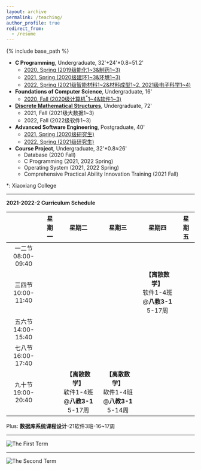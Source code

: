 ```yaml
---
layout: archive
permalink: /teaching/
author_profile: true
redirect_from:
  - /resume
---
```


{% include base_path %}

* **C Programming**, Undergraduate, 32'+24'\*0.8=51.2'
  * [2020, Spring (2019级能化1~3&制药1~3)](http://guoshengkang.github.io/teaching/2020-spring-c-programming)
  * [2021, Spring (2020级建环1~3&环境1~3)](http://guoshengkang.github.io/teaching/2021-spring-c-programming)
  * [2022, Spring (2021级智能材料1~2&材料成型1~2, 2021级电子科学1~4)](http://guoshengkang.github.io/teaching/2022-spring-c-programming)
* **Foundations of Computer Science**, Undergraduate, 16'
  * [2020, Fall (2020级计算机<sup>\*</sup>1~4&软件1~3)](http://guoshengkang.github.io/teaching/2020-fall-foundations-of-computer-science)
* [**Discrete Mathematical Structures**](http://guoshengkang.github.io/teaching/fall-discrete-mathematical-structures), Undergraduate, 72'
  * 2021, Fall (2021级大数据1~3)
  * 2022, Fall (2022级软件1~3)
* **Advanced Software Engineering**, Postgraduate, 40'
  * [2021, Spring (2020级研究生)](http://guoshengkang.github.io/teaching/2021-spring-advanced-software-engineering)
  * [2022, Spring (2021级研究生)](http://guoshengkang.github.io/teaching/2022-spring-advanced-software-engineering)
* **Course Project**, Undergraduate, 32'\*0.8≈26'
  * Database (2020 Fall)
  * C Programming (2021, 2022 Spring)
  * Operating System (2021, 2022 Spring)
  * Comprehensive Practical Ability Innovation Training (2021 Fall)

\*: Xiaoxiang College
- - -

**2021-2022-2 Curriculum Schedule**

|        |星期一|星期二|星期三|星期四|星期五|
| :----: | :----: | :----: | :----: | :----: | :----: |
|一二节<br>08:00-09:40|	|	| |	 |	|
|三四节<br>10:00-11:40|	|	|	|**【离散数学】**<br>软件1-4班@**八教3-1**<br>5-17周|  |
|五六节<br>14:00-15:40|	|	 |	|	|
|七八节<br>16:00-17:40|	|	 |  |	|	|
|九十节<br>19:00-20:40|	|**【离散数学】**<br>软件1-4班@**八教3-1**<br>5-17周|**【离散数学】**<br>软件1-4班@**八教3-1**<br>5-14周|	| |

Plus: **数据库系统课程设计**-21软件3班-16~17周
- - -

![The First Term](http://guoshengkang.github.io/files/The_First_Term.jpg)  
- - -
![The Second Term](http://guoshengkang.github.io/files/The_Second_Term.jpg) 
